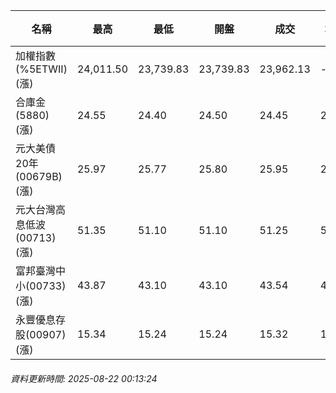 | 名稱 | 最高 | 最低 | 開盤 | 成交 | 均價 | 成交金額(億) | 昨收 | 漲跌幅 | 漲跌 | 總量 | 昨量 | 振幅 |
| -------- | -------- | -------- | -------- |-------- | -------- | -------- |-------- |-------- |-------- | -------- | -------- |-------- |
|加權指數(%5ETWII) (漲)|24,011.50|23,739.83|23,739.83|23,962.13|-|4,100.46|23,625.44|1.43%|336.69|6,921,449|0|1.15%|
|合庫金(5880) (漲)|24.55|24.40|24.50|24.45|24.44|1.16|24.35|0.41%|0.10|4,761|11,560|0.62%|
|元大美債20年(00679B) (漲)|25.97|25.77|25.80|25.95|25.90|8.98|25.67|1.09%|0.28|34,682|166,249|0.78%|
|元大台灣高息低波(00713) (漲)|51.35|51.10|51.10|51.25|51.22|2.38|51.00|0.49%|0.25|4,637|8,492|0.49%|
|富邦臺灣中小(00733) (漲)|43.87|43.10|43.10|43.54|43.54|0.503|42.99|1.28%|0.55|1,156|1,972|1.79%|
|永豐優息存股(00907) (漲)|15.34|15.24|15.24|15.32|15.31|0.121|15.20|0.79%|0.12|787|991|0.66%|
###### 資料更新時間: 2025-08-22 00:13:24